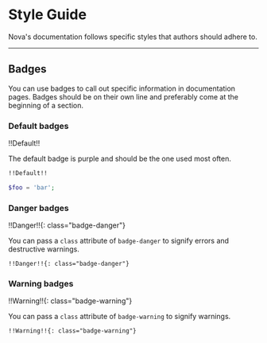 # Style Guide

Nova's documentation follows specific styles that authors should adhere to.

---

## Badges

You can use badges to call out specific information in documentation pages. Badges should be on their own line and preferably come at the beginning of a section.

### Default badges

!!Default!!

The default badge is purple and should be the one used most often.

```markdown
!!Default!!
```

```php
$foo = 'bar';
```

### Danger badges

!!Danger!!{: class="badge-danger"}

You can pass a `class` attribute of `badge-danger` to signify errors and destructive warnings.

```
!!Danger!!{: class="badge-danger"}
```

### Warning badges

!!Warning!!{: class="badge-warning"}

You can pass a `class` attribute of `badge-warning` to signify warnings.

```
!!Warning!!{: class="badge-warning"}
```
